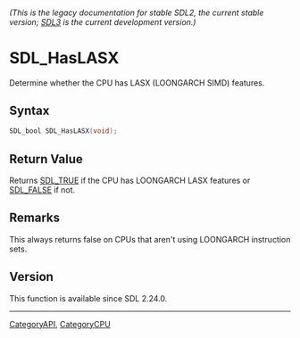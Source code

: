###### (This is the legacy documentation for stable SDL2, the current stable version; [SDL3](https://wiki.libsdl.org/SDL3/) is the current development version.)
# SDL_HasLASX

Determine whether the CPU has LASX (LOONGARCH SIMD) features.

## Syntax

```c
SDL_bool SDL_HasLASX(void);

```

## Return Value

Returns [SDL_TRUE](SDL_TRUE) if the CPU has LOONGARCH LASX features or
[SDL_FALSE](SDL_FALSE) if not.

## Remarks

This always returns false on CPUs that aren't using LOONGARCH instruction
sets.

## Version

This function is available since SDL 2.24.0.

----
[CategoryAPI](CategoryAPI), [CategoryCPU](CategoryCPU)


